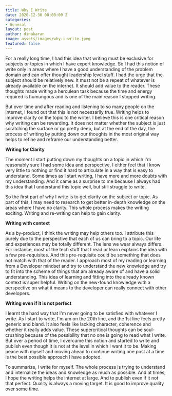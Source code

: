 ```yaml
---
title: Why I Write
date: 2020-12-30 00:00:00 Z
categories:
- General
layout: post
author: dinakaran
image: assets/images/why-i-write.jpeg
featured: false
---
```


For a really long time, I had this idea that writing must be exclusive for subjects or topics in which I have expert knowledge. So I had this notion of write only in areas where I have a good understanding of the problem domain and can offer thought leadership level stuff. I had the urge that the subject should be relatively new. It must not be a repeat of whatever is already available on the internet. It should add value to the reader. These thoughts made writing a herculean task because the time and energy required is humungous and is one of the main reason I stopped writing. 

But over time and after reading and listening to so many people on the internet, I found out that this is not necessarily true. Writing helps to improve clarity on the topic to the writer. I believe this is one critical reason why writing can be rewarding. It does not matter whether the subject is just scratching the surface or go pretty deep, but at the end of the day, the process of writing by putting down our thoughts in the most original way helps to refine and reframe our understanding better. 

**Writing for Clarity**

The moment I start putting down my thoughts on a topic in which I'm reasonably sure I had some idea and perspective, I either feel that I know very little to nothing or find it hard to articulate in a way that is easy to understand. Some times as I start writing, I have more and more doubts with my understanding. And it came as a surprise to me because I always had this idea that I understand this topic well, but still struggle to write.  

So the first part of why I write is to get clarity on the subject or topic. As part of this, I may need to research to get better in-depth knowledge on the areas where I have no clarity. This whole process makes the writing exciting. Writing and re-writing can help to gain clarity.

**Writing with context**

As a by-product, I think the writing may help others too. I attribute this purely due to the perspective that each of us can bring to a topic. Our life and experiences may be totally different. The lens we wear always differs. For instance, most of the tech stuff that I read or learn explains the idea with a few pre-requisites. And this pre-requisite could be something that does not match with that of the reader. I approach most of my reading or learning from a Developer mindset and try to understand the new knowledge and try to fit into the scheme of things that am already aware of and have a solid understanding. This idea of learning and fitting into the already known context is super helpful. Writing on the new-found knowledge with a perspective on what it means to the developer can really connect with other developers. 

**Writing even if it is not perfect** 

I learnt the hard way that I'm never going to be satisfied with whatever I write. As I start to write, I'm am on the 20th line, and the 1st line feels pretty generic and bland. It also feels like lacking character, coherence and whether it really adds value. These supercritical thoughts can be soul-crushing because of the possibility that no one is going to read what I write. But over a period of time, I overcame this notion and started to write and publish even though it is not at the level in which I want it to be. Making peace with myself and moving ahead to continue writing one post at a time is the best possible approach I have adopted.

To summarize, I write for myself. The whole process is trying to understand and internalize the ideas and knowledge as much as possible. And at times, I hope the writing helps the internet at large. And to publish even if it not that perfect. Quality is always a moving target. It is good to improve quality over some time. 